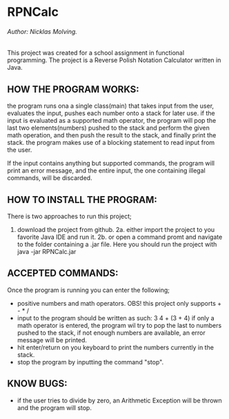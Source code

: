 # RPNCalc

###### Author: Nicklas Molving.

This project was created for a school assignment in functional programming.
The project is a Reverse Polish Notation Calculator written in Java.

## HOW THE PROGRAM WORKS:
the program runs ona a single class(main) that takes input from the user, evaluates the input,
pushes each number onto a stack for later use. if the input is evaluated as a supported math operator,
the program will pop the last two elements(numbers) pushed to the stack and perform the given math operation,
and then push the result to the stack, and finally print the stack. 
the program makes use of a blocking statement to read input from the user. 

If the input contains anything but supported commands,
the program will print an error message, and the entire input, the one containing illegal commands, will be discarded.


## HOW TO INSTALL THE PROGRAM:
There is two approaches to run this project;
1. download the project from github.
2a. either import the project to you favorite Java IDE and run it.
2b. or open a command promt and navigate to the folder containing a .jar file.
Here you should run the project with java -jar RPNCalc.jar

## ACCEPTED COMMANDS:
Once the program is running you can enter the following;
- positive numbers and math operators. OBS! this project only supports + - * /
- input to the program should be written as such: 3 4 + (3 + 4) if only a math operator is entered, the program wil try
to pop the last to numbers pushed to the stack, if not enough numbers are available, an error message will be printed.
- hit enter/return on you keyboard to print the numbers currently in the stack.
- stop the program by inputting the command "stop".

## KNOW BUGS:
- if the user tries to divide by zero, an Arithmetic Exception will be thrown and the program will stop.

